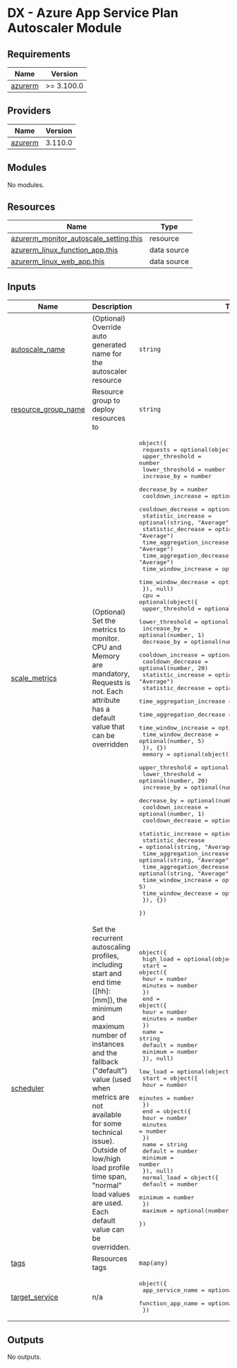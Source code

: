 # DX - Azure App Service Plan Autoscaler Module

<!-- markdownlint-disable -->
<!-- BEGINNING OF PRE-COMMIT-TERRAFORM DOCS HOOK -->
## Requirements

| Name | Version |
|------|---------|
| <a name="requirement_azurerm"></a> [azurerm](#requirement\_azurerm) | >= 3.100.0 |

## Providers

| Name | Version |
|------|---------|
| <a name="provider_azurerm"></a> [azurerm](#provider\_azurerm) | 3.110.0 |

## Modules

No modules.

## Resources

| Name | Type |
|------|------|
| [azurerm_monitor_autoscale_setting.this](https://registry.terraform.io/providers/hashicorp/azurerm/latest/docs/resources/monitor_autoscale_setting) | resource |
| [azurerm_linux_function_app.this](https://registry.terraform.io/providers/hashicorp/azurerm/latest/docs/data-sources/linux_function_app) | data source |
| [azurerm_linux_web_app.this](https://registry.terraform.io/providers/hashicorp/azurerm/latest/docs/data-sources/linux_web_app) | data source |

## Inputs

| Name | Description | Type | Default | Required |
|------|-------------|------|---------|:--------:|
| <a name="input_autoscale_name"></a> [autoscale\_name](#input\_autoscale\_name) | (Optional) Override auto generated name for the autoscaler resource | `string` | `null` | no |
| <a name="input_resource_group_name"></a> [resource\_group\_name](#input\_resource\_group\_name) | Resource group to deploy resources to | `string` | n/a | yes |
| <a name="input_scale_metrics"></a> [scale\_metrics](#input\_scale\_metrics) | (Optional) Set the metrics to monitor. CPU and Memory are mandatory, Requests is not. Each attribute has a default value that can be overridden | <pre>object({<br>    requests = optional(object({<br>      upper_threshold           = number<br>      lower_threshold           = number<br>      increase_by               = number<br>      decrease_by               = number<br>      cooldown_increase         = optional(number, 1)<br>      cooldown_decrease         = optional(number, 10)<br>      statistic_increase        = optional(string, "Average")<br>      statistic_decrease        = optional(string, "Average")<br>      time_aggregation_increase = optional(string, "Average")<br>      time_aggregation_decrease = optional(string, "Average")<br>      time_window_increase      = optional(number, 1)<br>      time_window_decrease      = optional(number, 1)<br>    }), null)<br>    cpu = optional(object({<br>      upper_threshold           = optional(number, 80)<br>      lower_threshold           = optional(number, 20)<br>      increase_by               = optional(number, 1)<br>      decrease_by               = optional(number, 1)<br>      cooldown_increase         = optional(number, 1)<br>      cooldown_decrease         = optional(number, 20)<br>      statistic_increase        = optional(string, "Average")<br>      statistic_decrease        = optional(string, "Average")<br>      time_aggregation_increase = optional(string, "Average")<br>      time_aggregation_decrease = optional(string, "Average")<br>      time_window_increase      = optional(number, 5)<br>      time_window_decrease      = optional(number, 5)<br>    }), {})<br>    memory = optional(object({<br>      upper_threshold           = optional(number, 70)<br>      lower_threshold           = optional(number, 20)<br>      increase_by               = optional(number, 1)<br>      decrease_by               = optional(number, 1)<br>      cooldown_increase         = optional(number, 1)<br>      cooldown_decrease         = optional(number, 5)<br>      statistic_increase        = optional(string, "Average")<br>      statistic_decrease        = optional(string, "Average")<br>      time_aggregation_increase = optional(string, "Average")<br>      time_aggregation_decrease = optional(string, "Average")<br>      time_window_increase      = optional(number, 5)<br>      time_window_decrease      = optional(number, 5)<br>    }), {})<br>  })</pre> | <pre>{<br>  "cpu": {<br>    "cooldown_decrease": 20,<br>    "cooldown_increase": 1,<br>    "decrease_by": 1,<br>    "increase_by": 1,<br>    "lower_threshold": 20,<br>    "statistic_decrease": "Average",<br>    "statistic_increase": "Average",<br>    "time_aggregation_decrease": "Average",<br>    "time_aggregation_increase": "Average",<br>    "time_window_decrease": 5,<br>    "time_window_increase": 5,<br>    "upper_threshold": 80<br>  },<br>  "memory": {<br>    "cooldown_decrease": 5,<br>    "cooldown_increase": 1,<br>    "decrease_by": 1,<br>    "increase_by": 1,<br>    "lower_threshold": 20,<br>    "statistic_decrease": "Average",<br>    "statistic_increase": "Average",<br>    "time_aggregation_decrease": "Average",<br>    "time_aggregation_increase": "Average",<br>    "time_window_decrease": 5,<br>    "time_window_increase": 5,<br>    "upper_threshold": 70<br>  },<br>  "requests": null<br>}</pre> | no |
| <a name="input_scheduler"></a> [scheduler](#input\_scheduler) | Set the recurrent autoscaling profiles, including start and end time ([hh]:[mm]), the minimum and maximum number of instances and the fallback ("default") value (used when metrics are not available for some technical issue). Outside of low/high load profile time span, "normal" load values are used. Each default value can be overridden. | <pre>object({<br>    high_load = optional(object({<br>      start = object({<br>        hour    = number<br>        minutes = number<br>      })<br>      end = object({<br>        hour    = number<br>        minutes = number<br>      })<br>      name    = string<br>      default = number<br>      minimum = number<br>    }), null)<br>    low_load = optional(object({<br>      start = object({<br>        hour    = number<br>        minutes = number<br>      })<br>      end = object({<br>        hour    = number<br>        minutes = number<br>      })<br>      name    = string<br>      default = number<br>      minimum = number<br>    }), null)<br>    normal_load = object({<br>      default = number<br>      minimum = number<br>    })<br>    maximum = optional(number, 30)<br>  })</pre> | <pre>{<br>  "high_load": {<br>    "default": 12,<br>    "end": {<br>      "hour": 22,<br>      "minutes": 59<br>    },<br>    "minimum": 4,<br>    "name": "high_load_profile",<br>    "start": {<br>      "hour": 19,<br>      "minutes": 30<br>    }<br>  },<br>  "low_load": {<br>    "default": 10,<br>    "end": {<br>      "hour": 5,<br>      "minutes": 0<br>    },<br>    "minimum": 2,<br>    "name": "low_load_profile",<br>    "start": {<br>      "hour": 23,<br>      "minutes": 0<br>    }<br>  },<br>  "maximum": 30,<br>  "normal_load": {<br>    "default": 11,<br>    "minimum": 3<br>  }<br>}</pre> | no |
| <a name="input_tags"></a> [tags](#input\_tags) | Resources tags | `map(any)` | n/a | yes |
| <a name="input_target_service"></a> [target\_service](#input\_target\_service) | n/a | <pre>object({<br>    app_service_name  = optional(string)<br>    function_app_name = optional(string)<br>  })</pre> | n/a | yes |

## Outputs

No outputs.
<!-- END OF PRE-COMMIT-TERRAFORM DOCS HOOK -->
